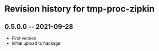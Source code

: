 # Revision history for tmp-proc-zipkin

## 0.5.0.0 -- 2021-09-28

* First version
* Initial upload to hackage
